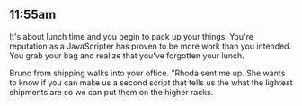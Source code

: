## 11:55am

It's about lunch time and you begin to pack up your things. You're reputation as a JavaScripter has proven to be more work than you intended. You grab your bag and realize that you've forgotten your lunch.

Bruno from shipping walks into your office. "Rhoda sent me up. She wants to know if you can make us a second script that tells us the what the lightest shipments are so we can put them on the higher racks.